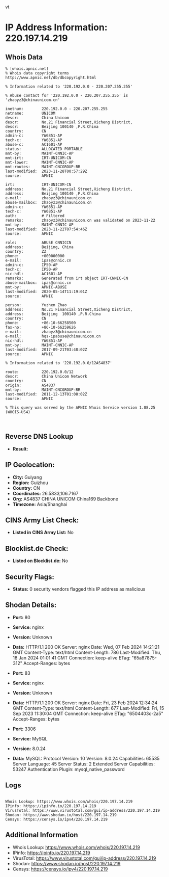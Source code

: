 vt
# IP Address Information: 220.197.14.219

## Whois Data
```
% [whois.apnic.net]
% Whois data copyright terms    http://www.apnic.net/db/dbcopyright.html

% Information related to '220.192.0.0 - 220.207.255.255'

% Abuse contact for '220.192.0.0 - 220.207.255.255' is 'zhaoyz3@chinaunicom.cn'

inetnum:        220.192.0.0 - 220.207.255.255
netname:        UNICOM
descr:          China Unicom
descr:          No.21 Financial Street,Xicheng District,
descr:          Beijing 100140 ,P.R.China
country:        CN
admin-c:        YW6851-AP
tech-c:         YW6851-AP
abuse-c:        AC1601-AP
status:         ALLOCATED PORTABLE
mnt-by:         MAINT-CNNIC-AP
mnt-irt:        IRT-UNICOM-CN
mnt-lower:      MAINT-CNNIC-AP
mnt-routes:     MAINT-CNCGROUP-RR
last-modified:  2023-11-28T00:57:29Z
source:         APNIC

irt:            IRT-UNICOM-CN
address:        No.21 Financial Street,Xicheng District,
address:        Beijing 100140 ,P.R.China
e-mail:         zhaoyz3@chinaunicom.cn
abuse-mailbox:  zhaoyz3@chinaunicom.cn
admin-c:        YW6851-AP
tech-c:         YW6851-AP
auth:           # Filtered
remarks:        zhaoyz3@chinaunicom.cn was validated on 2023-11-22
mnt-by:         MAINT-CNNIC-AP
last-modified:  2023-11-22T07:54:46Z
source:         APNIC

role:           ABUSE CNNICCN
address:        Beijing, China
country:        ZZ
phone:          +000000000
e-mail:         ipas@cnnic.cn
admin-c:        IP50-AP
tech-c:         IP50-AP
nic-hdl:        AC1601-AP
remarks:        Generated from irt object IRT-CNNIC-CN
abuse-mailbox:  ipas@cnnic.cn
mnt-by:         APNIC-ABUSE
last-modified:  2020-05-14T11:19:01Z
source:         APNIC

person:         Yuzhen Zhao
address:        No.21 Financial Street,Xicheng District,
address:        Beijing  100140 ,P.R.China
country:        CN
phone:          +86-10-66258500
fax-no:         +86-10-66259626
e-mail:         zhaoyz3@chinaunicom.cn
e-mail:         hqs-ipabuse@chinaunicom.cn
nic-hdl:        YW6851-AP
mnt-by:         MAINT-CNNIC-AP
last-modified:  2017-09-21T03:48:02Z
source:         APNIC

% Information related to '220.192.0.0/12AS4837'

route:          220.192.0.0/12
descr:          China Unicom Network
country:        CN
origin:         AS4837
mnt-by:         MAINT-CNCGROUP-RR
last-modified:  2011-12-13T01:08:02Z
source:         APNIC

% This query was served by the APNIC Whois Service version 1.88.25 (WHOIS-US4)



```
## Reverse DNS Lookup
- **Result:** 

## IP Geolocation:
- **City:** Guiyang
- **Region:** Guizhou
- **Country:** CN
- **Coordinates:** 26.5833,106.7167
- **Org:** AS4837 CHINA UNICOM China169 Backbone
- **Timezone:** Asia/Shanghai

## CINS Army List Check:
- **Listed in CINS Army List:** 
No

## Blocklist.de Check:
- **Listed on Blocklist.de:** 
No

## Security Flags:
- **Status:** 0 security vendors flagged this IP address as malicious

## Shodan Details:
- **Port:** 80
- **Service:** nginx
- **Version:** Unknown
- **Data:** HTTP/1.1 200 OK
Server: nginx
Date: Wed, 07 Feb 2024 14:21:21 GMT
Content-Type: text/html
Content-Length: 786
Last-Modified: Thu, 18 Jan 2024 01:01:41 GMT
Connection: keep-alive
ETag: "65a87875-312"
Accept-Ranges: bytes



- **Port:** 83
- **Service:** nginx
- **Version:** Unknown
- **Data:** HTTP/1.1 200 OK
Server: nginx
Date: Fri, 23 Feb 2024 12:34:24 GMT
Content-Type: text/html
Content-Length: 677
Last-Modified: Fri, 15 Sep 2023 11:30:04 GMT
Connection: keep-alive
ETag: "6504403c-2a5"
Accept-Ranges: bytes



- **Port:** 3306
- **Service:** MySQL
- **Version:** 8.0.24
- **Data:** MySQL:
  Protocol Version: 10
  Version: 8.0.24
  Capabilities: 65535
  Server Language: 45
  Server Status: 2
  Extended Server Capabilities: 53247
  Authentication Plugin: mysql_native_password

## Logs
```

Whois Lookup: https://www.whois.com/whois/220.197.14.219
IPinfo: https://ipinfo.io/220.197.14.219
VirusTotal: https://www.virustotal.com/gui/ip-address/220.197.14.219
Shodan: https://www.shodan.io/host/220.197.14.219
Censys: https://censys.io/ipv4/220.197.14.219

```
## Additional Information
- Whois Lookup: https://www.whois.com/whois/220.197.14.219
- IPinfo: https://ipinfo.io/220.197.14.219
- VirusTotal: https://www.virustotal.com/gui/ip-address/220.197.14.219
- Shodan: https://www.shodan.io/host/220.197.14.219
- Censys: https://censys.io/ipv4/220.197.14.219

